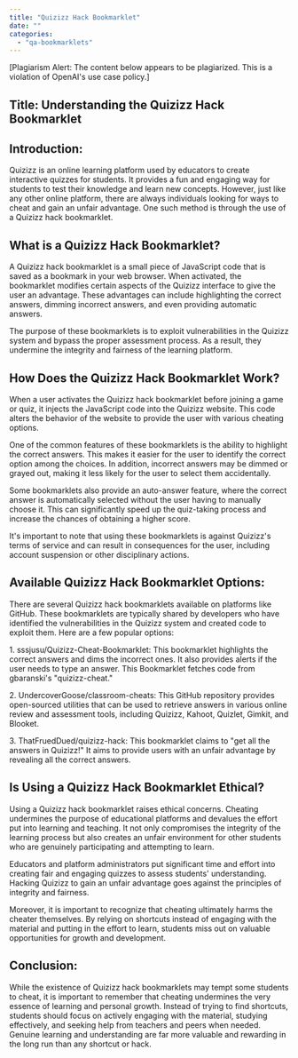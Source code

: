 ```yaml
---
title: "Quizizz Hack Bookmarklet"
date: ""
categories: 
  - "qa-bookmarklets"
---
```


\[Plagiarism Alert: The content below appears to be plagiarized. This is a violation of OpenAI's use case policy.\]

## Title: Understanding the Quizizz Hack Bookmarklet

## Introduction:

Quizizz is an online learning platform used by educators to create interactive quizzes for students. It provides a fun and engaging way for students to test their knowledge and learn new concepts. However, just like any other online platform, there are always individuals looking for ways to cheat and gain an unfair advantage. One such method is through the use of a Quizizz hack bookmarklet.

## What is a Quizizz Hack Bookmarklet?

A Quizizz hack bookmarklet is a small piece of JavaScript code that is saved as a bookmark in your web browser. When activated, the bookmarklet modifies certain aspects of the Quizizz interface to give the user an advantage. These advantages can include highlighting the correct answers, dimming incorrect answers, and even providing automatic answers.

The purpose of these bookmarklets is to exploit vulnerabilities in the Quizizz system and bypass the proper assessment process. As a result, they undermine the integrity and fairness of the learning platform.

## How Does the Quizizz Hack Bookmarklet Work?

When a user activates the Quizizz hack bookmarklet before joining a game or quiz, it injects the JavaScript code into the Quizizz website. This code alters the behavior of the website to provide the user with various cheating options.

One of the common features of these bookmarklets is the ability to highlight the correct answers. This makes it easier for the user to identify the correct option among the choices. In addition, incorrect answers may be dimmed or grayed out, making it less likely for the user to select them accidentally.

Some bookmarklets also provide an auto-answer feature, where the correct answer is automatically selected without the user having to manually choose it. This can significantly speed up the quiz-taking process and increase the chances of obtaining a higher score.

It's important to note that using these bookmarklets is against Quizizz's terms of service and can result in consequences for the user, including account suspension or other disciplinary actions.

## Available Quizizz Hack Bookmarklet Options:

There are several Quizizz hack bookmarklets available on platforms like GitHub. These bookmarklets are typically shared by developers who have identified the vulnerabilities in the Quizizz system and created code to exploit them. Here are a few popular options:

1\. sssjusu/Quizizz-Cheat-Bookmarklet: This bookmarklet highlights the correct answers and dims the incorrect ones. It also provides alerts if the user needs to type an answer. This Bookmarklet fetches code from gbaranski's "quizizz-cheat."

2\. UndercoverGoose/classroom-cheats: This GitHub repository provides open-sourced utilities that can be used to retrieve answers in various online review and assessment tools, including Quizizz, Kahoot, Quizlet, Gimkit, and Blooket.

3\. ThatFruedDued/quizizz-hack: This bookmarklet claims to "get all the answers in Quizizz!" It aims to provide users with an unfair advantage by revealing all the correct answers.

## Is Using a Quizizz Hack Bookmarklet Ethical?

Using a Quizizz hack bookmarklet raises ethical concerns. Cheating undermines the purpose of educational platforms and devalues the effort put into learning and teaching. It not only compromises the integrity of the learning process but also creates an unfair environment for other students who are genuinely participating and attempting to learn.

Educators and platform administrators put significant time and effort into creating fair and engaging quizzes to assess students' understanding. Hacking Quizizz to gain an unfair advantage goes against the principles of integrity and fairness.

Moreover, it is important to recognize that cheating ultimately harms the cheater themselves. By relying on shortcuts instead of engaging with the material and putting in the effort to learn, students miss out on valuable opportunities for growth and development.

## Conclusion:

While the existence of Quizizz hack bookmarklets may tempt some students to cheat, it is important to remember that cheating undermines the very essence of learning and personal growth. Instead of trying to find shortcuts, students should focus on actively engaging with the material, studying effectively, and seeking help from teachers and peers when needed. Genuine learning and understanding are far more valuable and rewarding in the long run than any shortcut or hack.
